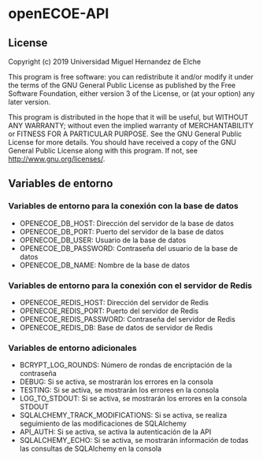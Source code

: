 # openECOE-API
## License
Copyright (c) 2019 Universidad Miguel Hernandez de Elche

This program is free software: you can redistribute it and/or modify it under the terms of the GNU General Public License as published by the Free Software Foundation, either version 3 of the License, or (at your option) any later version.

This program is distributed in the hope that it will be useful, but WITHOUT ANY WARRANTY; without even the implied warranty of MERCHANTABILITY or FITNESS FOR A PARTICULAR PURPOSE. See the GNU General Public License for more details. You should have received a copy of the GNU General Public License along with this program. If not, see <http://www.gnu.org/licenses/>.

## Variables de entorno
### Variables de entorno para la conexión con la base de datos
* OPENECOE_DB_HOST: Dirección del servidor de la base de datos
* OPENECOE_DB_PORT: Puerto del servidor de la base de datos
* OPENECOE_DB_USER: Usuario de la base de datos
* OPENECOE_DB_PASSWORD: Contraseña del usuario de la base de datos
* OPENECOE_DB_NAME: Nombre de la base de datos

### Variables de entorno para la conexión con el servidor de Redis
* OPENECOE_REDIS_HOST: Dirección del servidor de Redis
* OPENECOE_REDIS_PORT: Puerto del servidor de Redis
* OPENECOE_REDIS_PASSWORD: Contraseña del servidor de Redis
* OPENECOE_REDIS_DB: Base de datos de servidor de Redis

### Variables de entorno adicionales
* BCRYPT_LOG_ROUNDS: Número de rondas de encriptación de la contraseña
* DEBUG: Si se activa, se mostrarán los errores en la consola
* TESTING: Si se activa, se mostrarán los errores en la consola
* LOG_TO_STDOUT:  Si se activa, se mostrarán los errores en la consola STDOUT
* SQLALCHEMY_TRACK_MODIFICATIONS: Si se activa, se realiza seguimiento de las modificaciones de SQLAlchemy
* API_AUTH: Si se activa, se activa la autenticación de la API
* SQLALCHEMY_ECHO:  Si se activa, se mostrarán información de todas las consultas de SQLAlchemy en la consola


